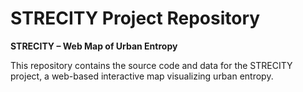 # STRECITY Project Repository

**STRECITY – Web Map of Urban Entropy**

This repository contains the source code and data for the STRECITY project, a web-based interactive map visualizing urban entropy.
